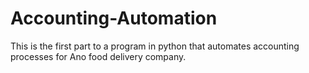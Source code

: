 # Accounting-Automation
This is the first part to a program in python that automates accounting processes for Ano food delivery company.
